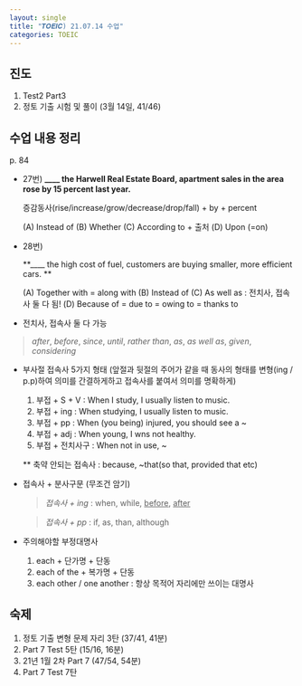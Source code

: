 ```yaml
---
layout: single
title: "𝑻𝑶𝑬𝑰𝑪) 21.07.14 수업"
categories: TOEIC
---
```


## 진도
1. Test2 Part3
2. 정토 기출 시험 및 풀이 (3월 14일, 41/46)

## 수업 내용 정리

p. 84

+ 27번)
  **____ the Harwell Real Estate Board, apartment sales in the area rose by 15 percent last year.**
  
  증감동사(rise/increase/grow/decrease/drop/fall) + by + percent
  
  (A) Instead of
  (B) Whether
  (C) According to + 출처
  (D) Upon (=on)
  
  
+ 28번)

  **____ the high cost of fuel, customers are buying smaller, more efficient cars. **
  
  (A) Together with = along with
  (B) Instead of
  (C) As well as :  전치사, 접속사 둘 다 됨!
  (D) Because of = due to = owing to = thanks to


+ 전치사, 접속사 둘 다 가능

> _after_, _before_, _since_, _until_, _rather than_, _as_, _as well as_, _given_, _considering_
  
  
+ 부사절 접속사 5가지 형태 (앞절과 뒷절의 주어가 같을 때 동사의 형태를 변형(ing / p.p)하여 의미를 간결하게하고 접속사를 붙여서 의미를 명확하게)

  1. 부접 + S + V : When I study, I usually listen to music.
  2. 부접 + ing : When studying, I usually listen to music.
  3. 부접 + pp : When (you being) injured, you should see a ~
  4. 부접 + adj : When young, I wns not healthy.
  5. 부접 + 전치사구 : When not in use, ~
  
  ** 축약 안되는 접속사 : because, ~that(so that, provided that etc)

+ 접속사 + 분사구문 (무조건 암기)

   >_접속사 + ing_ : when, while, <u>before</u>, <u>after</u>
   
   >_접속사 + pp_ : if, as, than, although
   
+ 주의해야할 부정대명사

  1. each + 단가명 + 단동
  2. each of the + 복가명 + 단동
  3. each other / one another : 항상 목적어 자리에만 쓰이는 대명사
  
## 숙제
1. 정토 기출 변형 문제 자리 3탄 (37/41, 41분)
2. Part 7 Test 5탄  (15/16, 16분)
3. 21년 1월 2차 Part 7 (47/54, 54분)
4. Part 7 Test 7탄
 

